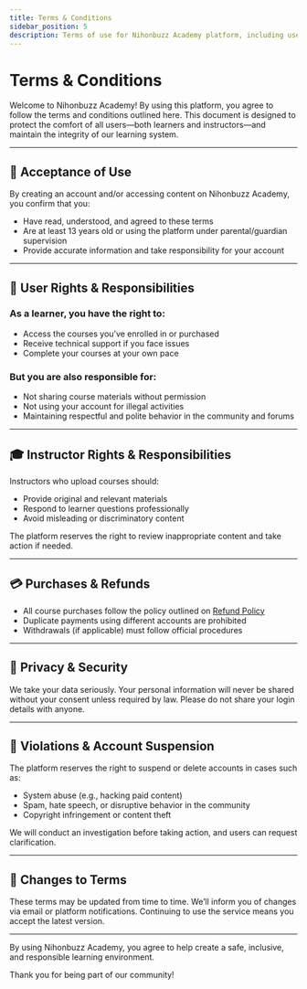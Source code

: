 ```yaml
---
title: Terms & Conditions
sidebar_position: 5
description: Terms of use for Nihonbuzz Academy platform, including user rights, responsibilities, and limitations.
---
```


# Terms & Conditions

Welcome to Nihonbuzz Academy! By using this platform, you agree to follow the terms and conditions outlined here. This document is designed to protect the comfort of all users—both learners and instructors—and maintain the integrity of our learning system.

---

## 🧾 Acceptance of Use

By creating an account and/or accessing content on Nihonbuzz Academy, you confirm that you:

- Have read, understood, and agreed to these terms
- Are at least 13 years old or using the platform under parental/guardian supervision
- Provide accurate information and take responsibility for your account

---

## 👤 User Rights & Responsibilities

### As a learner, you have the right to:
- Access the courses you’ve enrolled in or purchased
- Receive technical support if you face issues
- Complete your courses at your own pace

### But you are also responsible for:
- Not sharing course materials without permission
- Not using your account for illegal activities
- Maintaining respectful and polite behavior in the community and forums

---

## 🎓 Instructor Rights & Responsibilities

Instructors who upload courses should:
- Provide original and relevant materials
- Respond to learner questions professionally
- Avoid misleading or discriminatory content

The platform reserves the right to review inappropriate content and take action if needed.

---

## 💳 Purchases & Refunds

- All course purchases follow the policy outlined on [Refund Policy](../marketplace/refund.md)
- Duplicate payments using different accounts are prohibited
- Withdrawals (if applicable) must follow official procedures

---

## 📡 Privacy & Security

We take your data seriously. Your personal information will never be shared without your consent unless required by law. Please do not share your login details with anyone.

---

## 🚫 Violations & Account Suspension

The platform reserves the right to suspend or delete accounts in cases such as:
- System abuse (e.g., hacking paid content)
- Spam, hate speech, or disruptive behavior in the community
- Copyright infringement or content theft

We will conduct an investigation before taking action, and users can request clarification.

---

## 📌 Changes to Terms

These terms may be updated from time to time. We’ll inform you of changes via email or platform notifications. Continuing to use the service means you accept the latest version.

---

By using Nihonbuzz Academy, you agree to help create a safe, inclusive, and responsible learning environment.

Thank you for being part of our community!
